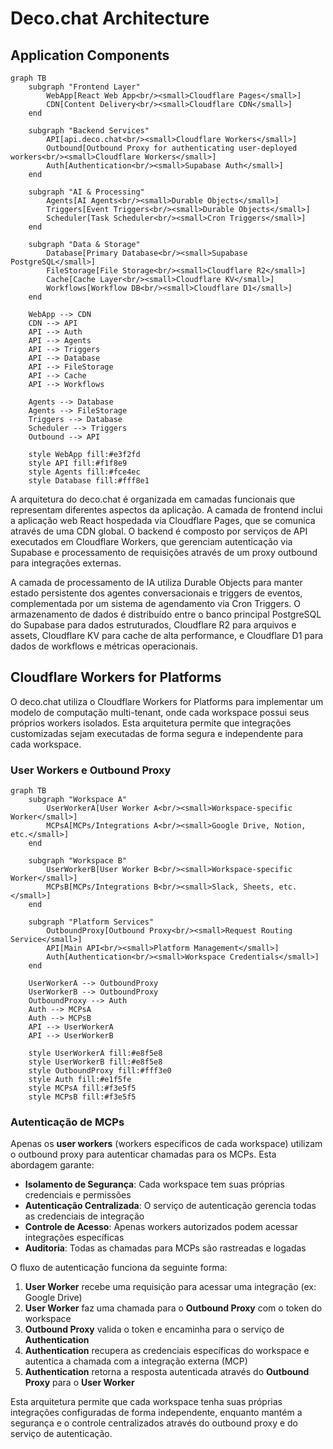 # Deco.chat Architecture

## Application Components

```mermaid
graph TB
    subgraph "Frontend Layer"
        WebApp[React Web App<br/><small>Cloudflare Pages</small>]
        CDN[Content Delivery<br/><small>Cloudflare CDN</small>]
    end
    
    subgraph "Backend Services"
        API[api.deco.chat<br/><small>Cloudflare Workers</small>]
        Outbound[Outbound Proxy for authenticating user-deployed workers<br/><small>Cloudflare Workers</small>]
        Auth[Authentication<br/><small>Supabase Auth</small>]
    end
    
    subgraph "AI & Processing"
        Agents[AI Agents<br/><small>Durable Objects</small>]
        Triggers[Event Triggers<br/><small>Durable Objects</small>]
        Scheduler[Task Scheduler<br/><small>Cron Triggers</small>]
    end
    
    subgraph "Data & Storage"
        Database[Primary Database<br/><small>Supabase PostgreSQL</small>]
        FileStorage[File Storage<br/><small>Cloudflare R2</small>]
        Cache[Cache Layer<br/><small>Cloudflare KV</small>]
        Workflows[Workflow DB<br/><small>Cloudflare D1</small>]
    end
    
    WebApp --> CDN
    CDN --> API
    API --> Auth
    API --> Agents
    API --> Triggers
    API --> Database
    API --> FileStorage
    API --> Cache
    API --> Workflows
    
    Agents --> Database
    Agents --> FileStorage
    Triggers --> Database
    Scheduler --> Triggers
    Outbound --> API
    
    style WebApp fill:#e3f2fd
    style API fill:#f1f8e9
    style Agents fill:#fce4ec
    style Database fill:#fff8e1
```

A arquitetura do deco.chat é organizada em camadas funcionais que representam diferentes aspectos da aplicação. A camada de frontend inclui a aplicação web React hospedada via Cloudflare Pages, que se comunica através de uma CDN global. O backend é composto por serviços de API executados em Cloudflare Workers, que gerenciam autenticação via Supabase e processamento de requisições através de um proxy outbound para integrações externas.

A camada de processamento de IA utiliza Durable Objects para manter estado persistente dos agentes conversacionais e triggers de eventos, complementada por um sistema de agendamento via Cron Triggers. O armazenamento de dados é distribuído entre o banco principal PostgreSQL do Supabase para dados estruturados, Cloudflare R2 para arquivos e assets, Cloudflare KV para cache de alta performance, e Cloudflare D1 para dados de workflows e métricas operacionais. 

## Cloudflare Workers for Platforms

O deco.chat utiliza o Cloudflare Workers for Platforms para implementar um modelo de computação multi-tenant, onde cada workspace possui seus próprios workers isolados. Esta arquitetura permite que integrações customizadas sejam executadas de forma segura e independente para cada workspace.

### User Workers e Outbound Proxy

```mermaid
graph TB
    subgraph "Workspace A"
        UserWorkerA[User Worker A<br/><small>Workspace-specific Worker</small>]
        MCPsA[MCPs/Integrations A<br/><small>Google Drive, Notion, etc.</small>]
    end
    
    subgraph "Workspace B"
        UserWorkerB[User Worker B<br/><small>Workspace-specific Worker</small>]
        MCPsB[MCPs/Integrations B<br/><small>Slack, Sheets, etc.</small>]
    end
    
    subgraph "Platform Services"
        OutboundProxy[Outbound Proxy<br/><small>Request Routing Service</small>]
        API[Main API<br/><small>Platform Management</small>]
        Auth[Authentication<br/><small>Workspace Credentials</small>]
    end
    
    UserWorkerA --> OutboundProxy
    UserWorkerB --> OutboundProxy
    OutboundProxy --> Auth
    Auth --> MCPsA
    Auth --> MCPsB
    API --> UserWorkerA
    API --> UserWorkerB
    
    style UserWorkerA fill:#e8f5e8
    style UserWorkerB fill:#e8f5e8
    style OutboundProxy fill:#fff3e0
    style Auth fill:#e1f5fe
    style MCPsA fill:#f3e5f5
    style MCPsB fill:#f3e5f5
```

### Autenticação de MCPs

Apenas os **user workers** (workers específicos de cada workspace) utilizam o outbound proxy para autenticar chamadas para os MCPs. Esta abordagem garante:

- **Isolamento de Segurança**: Cada workspace tem suas próprias credenciais e permissões
- **Autenticação Centralizada**: O serviço de autenticação gerencia todas as credenciais de integração
- **Controle de Acesso**: Apenas workers autorizados podem acessar integrações específicas
- **Auditoria**: Todas as chamadas para MCPs são rastreadas e logadas

O fluxo de autenticação funciona da seguinte forma:

1. **User Worker** recebe uma requisição para acessar uma integração (ex: Google Drive)
2. **User Worker** faz uma chamada para o **Outbound Proxy** com o token do workspace
3. **Outbound Proxy** valida o token e encaminha para o serviço de **Authentication**
4. **Authentication** recupera as credenciais específicas do workspace e autentica a chamada com a integração externa (MCP)
5. **Authentication** retorna a resposta autenticada através do **Outbound Proxy** para o **User Worker**

Esta arquitetura permite que cada workspace tenha suas próprias integrações configuradas de forma independente, enquanto mantém a segurança e o controle centralizados através do outbound proxy e do serviço de autenticação. 